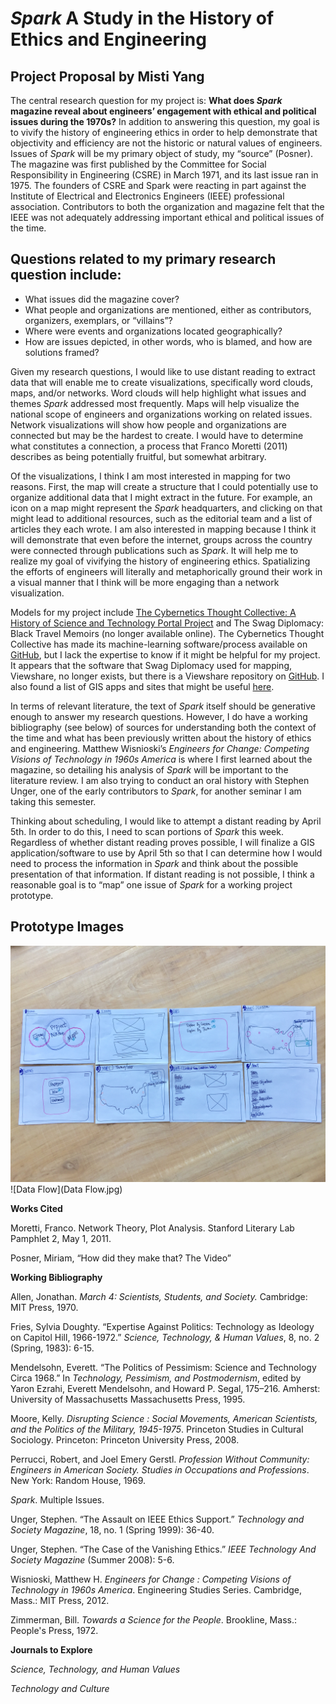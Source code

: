 *Spark* A Study in the History of Ethics and Engineering
===
Project Proposal by Misti Yang
---

The central research question for my project is: **What does *Spark* magazine reveal about engineers’ engagement with ethical and political issues during the 1970s?** In addition to answering this question, my goal is to vivify the history of engineering ethics in order to help demonstrate that objectivity and efficiency are not the historic or natural values of engineers.
Issues of *Spark* will be my primary object of study, my “source” (Posner). The magazine was first published by the Committee for Social Responsibility in Engineering (CSRE) in March 1971, and its last issue ran in 1975. The founders of CSRE and Spark were reacting in part against the Institute of Electrical and Electronics Engineers (IEEE) professional association. Contributors to both the organization and magazine felt that the IEEE was not adequately addressing important ethical and political  issues of the time.

Questions related to my primary research question include:
---
* What issues did the magazine cover?
* What people and organizations are mentioned, either as contributors, organizers, exemplars, or “villains”?
* Where were events and organizations located geographically?
* How are issues depicted, in other words, who is blamed, and how are solutions framed?

Given my research questions, I would like to use distant reading to extract data that will enable me to create visualizations, specifically word clouds, maps, and/or networks. Word clouds will help highlight what issues and themes *Spark* addressed most frequently. Maps will help visualize the national scope of engineers and organizations working on related issues. Network visualizations will show how people and organizations are connected but may be the hardest to create. I would have to determine what constitutes a connection, a process that Franco Moretti (2011) describes as being potentially fruitful, but somewhat arbitrary.

Of the visualizations, I think I am most interested in mapping for two reasons. First, the map will create a structure that I could potentially use to organize additional data that I might extract in the future. For example, an icon on a map might represent the *Spark* headquarters, and clicking on that might lead to additional resources, such as the editorial team and a list of articles they each wrote. I am also interested in mapping because I think it will demonstrate that even before the internet, groups across the country were connected through publications such as *Spark*. It will help me to realize my goal of vivifying the history of engineering ethics. Spatializing the efforts of engineers will literally and metaphorically ground their work in a visual manner that I think will be more engaging than a network visualization.    

Models for my project include [The Cybernetics Thought Collective: A History of Science and Technology Portal Project](https://archives.library.illinois.edu/thought-collective/ "Cybernetics home") and The Swag Diplomacy: Black Travel Memoirs (no longer available online). The Cybernetics Thought Collective has made its machine-learning software/process available on [GitHub](https://github.com/cybernetics-thought-collective), but I lack the expertise to know if it might be helpful for my project. It appears that the software that Swag Diplomacy used for mapping, Viewshare, no longer exists, but there is a Viewshare repository on [GitHub](https://github.com/LibraryOfCongress/viewshare). I also found a list of GIS apps and sites that might be useful [here](https://guides.nyu.edu/dighum/tools).

In terms of relevant literature, the text of *Spark* itself should be generative enough to answer my research questions. However, I do have a working bibliography (see below) of sources for understanding both the context of the time and what has been previously written about the history of ethics and engineering. Matthew Wisnioski’s *Engineers for Change: Competing Visions of Technology in 1960s America* is where I first learned about the magazine, so detailing his analysis of *Spark* will be important to the literature review. I am also trying to conduct an oral history with Stephen Unger, one of the early contributors to *Spark*, for another seminar I am taking this semester.

Thinking about scheduling, I would like to attempt a distant reading by April 5th. In order to do this, I need to scan portions of *Spark* this week. Regardless of whether distant reading proves possible, I will finalize a GIS application/software to use by April 5th so that I can determine how I would need to process the information in *Spark* and think about the possible presentation of that information. If distant reading is not possible, I think a reasonable goal is to “map” one issue of *Spark* for a working project prototype.

Prototype Images
--
![Wireframes](Wireframes.jpg)
![Data Flow](Data Flow.jpg)

**Works Cited**

Moretti, Franco. Network Theory, Plot Analysis. Stanford Literary Lab Pamphlet 2, May 1, 2011.

Posner, Miriam, “How did they make that? The Video”

**Working Bibliography**

Allen, Jonathan. *March 4: Scientists, Students, and Society.* Cambridge: MIT Press, 1970.

Fries, Sylvia Doughty. “Expertise Against Politics: Technology as Ideology on Capitol Hill,
1966-1972.” *Science, Technology, & Human Values*, 8, no. 2 (Spring, 1983): 6-15.

Mendelsohn, Everett. “The Politics of Pessimism: Science and Technology Circa 1968.” In
*Technology, Pessimism, and Postmodernism*, edited by Yaron Ezrahi, Everett
Mendelsohn, and Howard P. Segal, 175–216. Amherst: University of Massachusetts
Massachusetts Press, 1995.

Moore, Kelly. *Disrupting Science : Social Movements, American Scientists, and the Politics of
the Military, 1945-1975*. Princeton Studies in Cultural Sociology. Princeton: Princeton
University Press, 2008.

Perrucci, Robert, and Joel Emery Gerstl. *Profession Without Community: Engineers in American
Society. Studies in Occupations and Professions*. New York: Random House, 1969.

*Spark*. Multiple Issues.

Unger, Stephen. “The Assault on IEEE Ethics Support.” *Technology and Society Magazine*, 18,
no. 1 (Spring 1999): 36-40.


Unger, Stephen. “The Case of the Vanishing Ethics.” *IEEE Technology And Society Magazine*
(Summer 2008): 5-6.

Wisnioski, Matthew H. *Engineers for Change : Competing Visions of Technology in 1960s
America*. Engineering Studies Series. Cambridge, Mass.: MIT Press, 2012.

Zimmerman, Bill. *Towards a Science for the People*. Brookline, Mass.: People's Press, 1972.

**Journals to Explore**

*Science, Technology, and Human Values*

*Technology and Culture*

